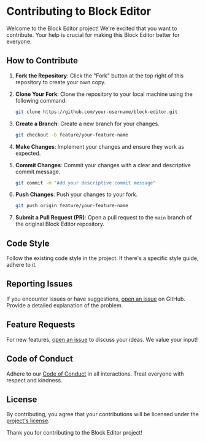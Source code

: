 # Contributing to Block Editor

Welcome to the Block Editor project! We're excited that you want to contribute. Your help is crucial for making this Block Editor better for everyone.

## How to Contribute

1. **Fork the Repository**: Click the "Fork" button at the top right of this repository to create your own copy.

2. **Clone Your Fork**: Clone the repository to your local machine using the following command:
    ```bash
    git clone https://github.com/your-username/block-editor.git
    ```

3. **Create a Branch**: Create a new branch for your changes.
    ```bash
    git checkout -b feature/your-feature-name
    ```

4. **Make Changes**: Implement your changes and ensure they work as expected.

5. **Commit Changes**: Commit your changes with a clear and descriptive commit message.
    ```bash
    git commit -m "Add your descriptive commit message"
    ```

6. **Push Changes**: Push your changes to your fork.
    ```bash
    git push origin feature/your-feature-name
    ```

7. **Submit a Pull Request (PR)**: Open a pull request to the `main` branch of the original Block Editor repository.

## Code Style

Follow the existing code style in the project. If there's a specific style guide, adhere to it.

## Reporting Issues

If you encounter issues or have suggestions, [open an issue](../../issues) on GitHub. Provide a detailed explanation of the problem.

## Feature Requests

For new features, [open an issue](../../issues) to discuss your ideas. We value your input!

## Code of Conduct

Adhere to our [Code of Conduct](CODE_OF_CONDUCT.md) in all interactions. Treat everyone with respect and kindness.

## License

By contributing, you agree that your contributions will be licensed under the [project's license](LICENSE).

Thank you for contributing to the Block Editor project!
